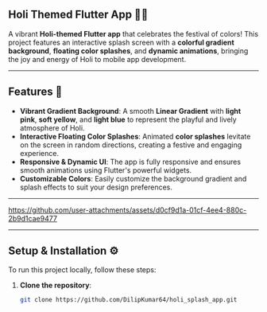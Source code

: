 ## Holi Themed Flutter App 🌈🎉

A vibrant **Holi-themed Flutter app** that celebrates the festival of colors! This project features an interactive splash screen with a **colorful gradient background**, **floating color splashes**, and **dynamic animations**, bringing the joy and energy of Holi to mobile app development.

---

## Features 🎨

- **Vibrant Gradient Background**: A smooth **Linear Gradient** with **light pink**, **soft yellow**, and **light blue** to represent the playful and lively atmosphere of Holi.
- **Interactive Floating Color Splashes**: Animated **color splashes** levitate on the screen in random directions, creating a festive and engaging experience.
- **Responsive & Dynamic UI**: The app is fully responsive and ensures smooth animations using Flutter's powerful widgets.
- **Customizable Colors**: Easily customize the background gradient and splash effects to suit your design preferences.

---


https://github.com/user-attachments/assets/d0cf9d1a-01cf-4ee4-880c-2b9d1cae9477


---
## Setup & Installation ⚙️

To run this project locally, follow these steps:

1. **Clone the repository**:
   ```bash
   git clone https://github.com/DilipKumar64/holi_splash_app.git
